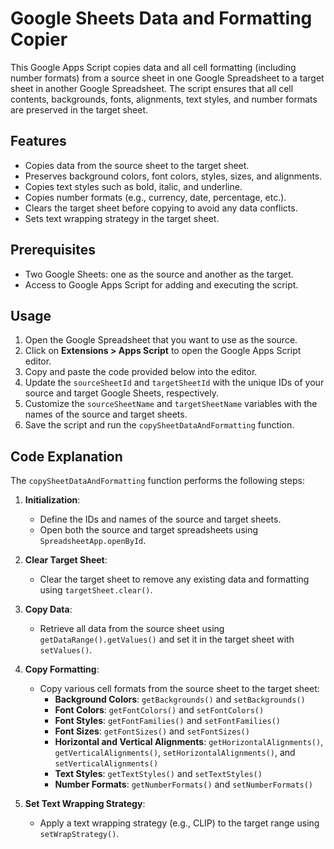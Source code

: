 # Google Sheets Data and Formatting Copier

This Google Apps Script copies data and all cell formatting (including number formats) from a source sheet in one Google Spreadsheet to a target sheet in another Google Spreadsheet. The script ensures that all cell contents, backgrounds, fonts, alignments, text styles, and number formats are preserved in the target sheet.

## Features

- Copies data from the source sheet to the target sheet.
- Preserves background colors, font colors, styles, sizes, and alignments.
- Copies text styles such as bold, italic, and underline.
- Copies number formats (e.g., currency, date, percentage, etc.).
- Clears the target sheet before copying to avoid any data conflicts.
- Sets text wrapping strategy in the target sheet.

## Prerequisites

- Two Google Sheets: one as the source and another as the target.
- Access to Google Apps Script for adding and executing the script.

## Usage

1. Open the Google Spreadsheet that you want to use as the source.
2. Click on **Extensions > Apps Script** to open the Google Apps Script editor.
3. Copy and paste the code provided below into the editor.
4. Update the `sourceSheetId` and `targetSheetId` with the unique IDs of your source and target Google Sheets, respectively.
5. Customize the `sourceSheetName` and `targetSheetName` variables with the names of the source and target sheets.
6. Save the script and run the `copySheetDataAndFormatting` function.

## Code Explanation

The `copySheetDataAndFormatting` function performs the following steps:

1. **Initialization**:
   - Define the IDs and names of the source and target sheets.
   - Open both the source and target spreadsheets using `SpreadsheetApp.openById`.

2. **Clear Target Sheet**:
   - Clear the target sheet to remove any existing data and formatting using `targetSheet.clear()`.

3. **Copy Data**:
   - Retrieve all data from the source sheet using `getDataRange().getValues()` and set it in the target sheet with `setValues()`.

4. **Copy Formatting**:
   - Copy various cell formats from the source sheet to the target sheet:
     - **Background Colors**: `getBackgrounds()` and `setBackgrounds()`
     - **Font Colors**: `getFontColors()` and `setFontColors()`
     - **Font Styles**: `getFontFamilies()` and `setFontFamilies()`
     - **Font Sizes**: `getFontSizes()` and `setFontSizes()`
     - **Horizontal and Vertical Alignments**: `getHorizontalAlignments()`, `getVerticalAlignments()`, `setHorizontalAlignments()`, and `setVerticalAlignments()`
     - **Text Styles**: `getTextStyles()` and `setTextStyles()`
     - **Number Formats**: `getNumberFormats()` and `setNumberFormats()`

5. **Set Text Wrapping Strategy**:
   - Apply a text wrapping strategy (e.g., CLIP) to the target range using `setWrapStrategy()`.

